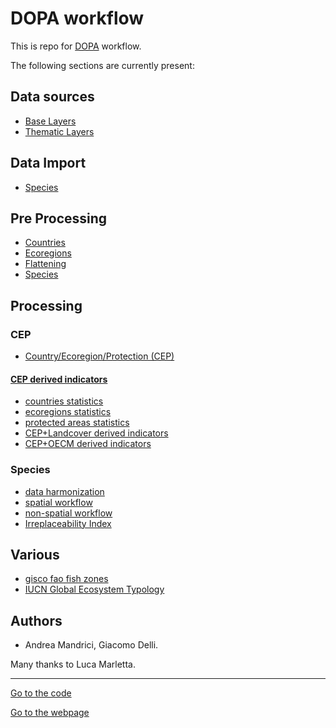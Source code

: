 # DOPA workflow

This is repo for [DOPA](https://dopa.jrc.ec.europa.eu/en) workflow.

The following sections are currently present:

## Data sources

+  [Base Layers](./sources/Base_Layers.md)
+  [Thematic Layers](./sources/Thematic_Layers.md)

## Data Import

+  [Species](./import/species/)   

## Pre Processing

+  [Countries](./preprocessing/#countries-v2020)
+  [Ecoregions](./preprocessing/#ecoregions-v2024)
+  [Flattening](./flattening/)
+  [Species](./preprocessing/species_2020/)

## Processing

### CEP

+  [Country/Ecoregion/Protection (CEP)](./processing/cep/)

#### [CEP derived indicators](./processing/cep/cep_derived_indicators/)

+  [countries statistics](./processing/cep/cep_derived_indicators/#countries-statistics)
+  [ecoregions statistics](./processing/cep/cep_derived_indicators/#ecoregions-statistics)
+  [protected areas statistics](./processing/cep/cep_derived_indicators/#protected-areas-statistics)
+  [CEP+Landcover derived indicators](./processing/cep/cep_derived_indicators/LC)
+  [CEP+OECM derived indicators](./processing/cep/cep_derived_indicators/OECM)

### Species

+  [data harmonization](./processing/species/#harmonization)
+  [spatial workflow](./processing/species/#spatial)
+  [non-spatial workflow](./processing/species/#non_spatial)
+  [Irreplaceability Index](./processing/species/irreplaceability/)

## Various
+  [gisco fao fish zones](./various/gisco/fao_fish_zones.md)
+  [IUCN Global Ecosystem Typology](./various/IUCN_GET/iucn_get.md)

## Authors

*  Andrea Mandrici, Giacomo Delli.

Many thanks to Luca Marletta. 

____

[Go to the code](https://github.com/andreamandrici/dopa_workflow)

[Go to the webpage](https://andreamandrici.github.io/dopa_workflow/)

